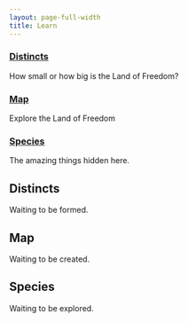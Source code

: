```yaml
---
layout: page-full-width
title: Learn
---
```


<div class="container">
  <div class="row">
    <div class="span4 doc-block">
      <h3><a href="#distincts">Distincts</a></h3>
      <p>How small or how big is the Land of Freedom?</p>
    </div>
    <div class="span4 doc-block">
      <h3><a href="#map">Map</a></h3>
      <p>Explore the Land of Freedom</p>
    </div>
    <div class="span4 doc-block">
      <h3><a href="#species">Species</a></h3>
      <p>The amazing things hidden here.</p>
    </div>
  </div>
</div>


<!-- Keep this text here for now
## The Scala Documentation Site

Your main entry point into online documentation on Scala is the official documentation site, [docs.scala-lang.org](http://docs.scala-lang.org/). It contains a growing number of articles, guides and tutorials. The following list highlights some of the most important documents, but the doc site contains much more than that!
-->


## Distincts
Waiting to be formed.

## Map
Waiting to be created.

## Species
Waiting to be explored.

<!-- ## Research

Scala is also a very useful language to do research on/in. You can find Scala-related publications at the
[LAMP research page](http://lamp.epfl.ch/publications). Other Scala-related research material can be found on the
[Scala Days](http://days2012.scala-lang.org/) website and the [Scala2013](http://lampwww.epfl.ch/~hmiller/scala2013/) workshop website. For an in-depth view of the technical details of the language, you may also find of interest the [Scala Language Specification]({{ site.baseurl }}/files/archive/nightly/pdfs/ScalaReference.pdf).
 -->
